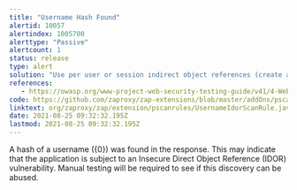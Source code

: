 ```yaml
---
title: "Username Hash Found"
alertid: 10057
alertindex: 1005700
alerttype: "Passive"
alertcount: 1
status: release
type: alert
solution: "Use per user or session indirect object references (create a temporary mapping at time of use). Or, ensure that each use of a direct object reference is tied to an authorization check to ensure the user is authorized for the requested object. "
references:
   - https://owasp.org/www-project-web-security-testing-guide/v41/4-Web_Application_Security_Testing/05-Authorization_Testing/04-Testing_for_Insecure_Direct_Object_References.html
code: https://github.com/zaproxy/zap-extensions/blob/master/addOns/pscanrules/src/main/java/org/zaproxy/zap/extension/pscanrules/UsernameIdorScanRule.java
linktext: org/zaproxy/zap/extension/pscanrules/UsernameIdorScanRule.java
date: 2021-08-25 09:32:32.195Z
lastmod: 2021-08-25 09:32:32.195Z
---
```

A hash of a username ({0}) was found in the response. This may indicate that the application is subject to an Insecure Direct Object Reference (IDOR) vulnerability. Manual testing will be required to see if this discovery can be abused.
